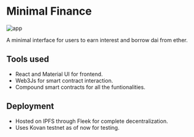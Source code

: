 # Minimal Finance

![app](https://raw.githubusercontent.com/manolingam/minimal-finance/master/src/assets/app-image.png)

A minimal interface for users to earn interest and borrow dai from ether. 

## Tools used
* React and Material UI for frontend.
* Web3Js for smart contract interaction.
* Compound smart contracts for all the funtionalities.

## Deployment
* Hosted on IPFS through Fleek for complete decentralization.
* Uses Kovan testnet as of now for testing.

